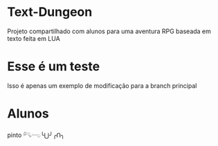 # Text-Dungeon
Projeto compartilhado com alunos para uma aventura RPG baseada em texto feita em LUA

# Esse é um teste
Isso é apenas um exemplo de modificação para a branch principal

# Alunos
pinto 𓀐𓂸╰⋃╯╭ᑎ╮